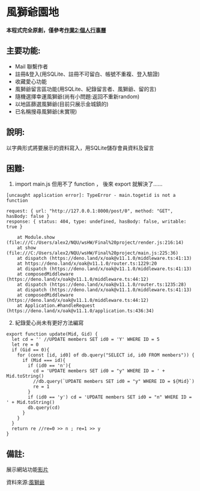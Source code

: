 # 風獅爺園地

<strong>本程式完全原創，僅參考[作業2:個人行事曆](https://github.com/Jung217/ws111a/tree/main/Personal%20Calender%20(Hw2))</strong>

## 主要功能:

* Mail 聯繫作者
* 註冊&登入(用SQLite、註冊不可留白、帳號不重複、登入驗證)
* 收藏愛心功能
* 風獅爺留言區功能(用SQLite、紀錄留言者、風獅爺、留的言)
* 隨機選擇幸運風獅爺(尚有小問題:返回不重新random)
* 以地區篩選風獅爺(目前只展示金城鎮的)
* 已名稱搜尋風獅爺(未實現)

## 說明:

以字典形式將要展示的資料寫入，用SQLite儲存會員資料及留言

## 困難:

1. import main.js 但用不了 function ， 後來 export 就解決了......

```
[uncaught application error]: TypeError - main.togetid is not a function

request: { url: "http://127.0.0.1:8000/post/0", method: "GET", hasBody: false }
response: { status: 404, type: undefined, hasBody: false, writable: true }

    at Module.show (file:///C:/Users/alex2/NQU/wsHW/Final%20project/render.js:216:14)
    at show (file:///C:/Users/alex2/NQU/wsHW/Final%20project/main.js:225:36)
    at dispatch (https://deno.land/x/oak@v11.1.0/middleware.ts:41:13)
    at https://deno.land/x/oak@v11.1.0/router.ts:1229:20
    at dispatch (https://deno.land/x/oak@v11.1.0/middleware.ts:41:13)
    at composedMiddleware (https://deno.land/x/oak@v11.1.0/middleware.ts:44:12)
    at dispatch (https://deno.land/x/oak@v11.1.0/router.ts:1235:28)
    at dispatch (https://deno.land/x/oak@v11.1.0/middleware.ts:41:13)
    at composedMiddleware (https://deno.land/x/oak@v11.1.0/middleware.ts:44:12)
    at Application.#handleRequest (https://deno.land/x/oak@v11.1.0/application.ts:436:34)
```

2. 紀錄愛心尚未有更好方法編寫

```
export function update(Mid, Gid) {
  let cd = '' //UPDATE members SET id0 = 'Y' WHERE ID = 5
  let re = 0
  if (Gid == 0){
    for (const [id, id0] of db.query("SELECT id, id0 FROM members")) {
      if (Mid === id){
        if (id0 == 'n'){
          cd = 'UPDATE members SET id0 = "y" WHERE ID = ' + Mid.toString() 
          //db.query(`UPDATE members SET id0 = "y" WHERE ID = ${Mid}`)
          re = 1
        } 
        if (id0 == 'y') cd = 'UPDATE members SET id0 = "n" WHERE ID = ' + Mid.toString()
        db.query(cd)    
      }
    }
  }
  return re //re=0 >> n ; re=1 >> y
}
```


## 備註:

展示網站功能[影片](https://youtu.be/ou6Ai6uyzKk)

資料來源:[風獅爺](https://trfc.tw/culture/block_evil/fsx)

